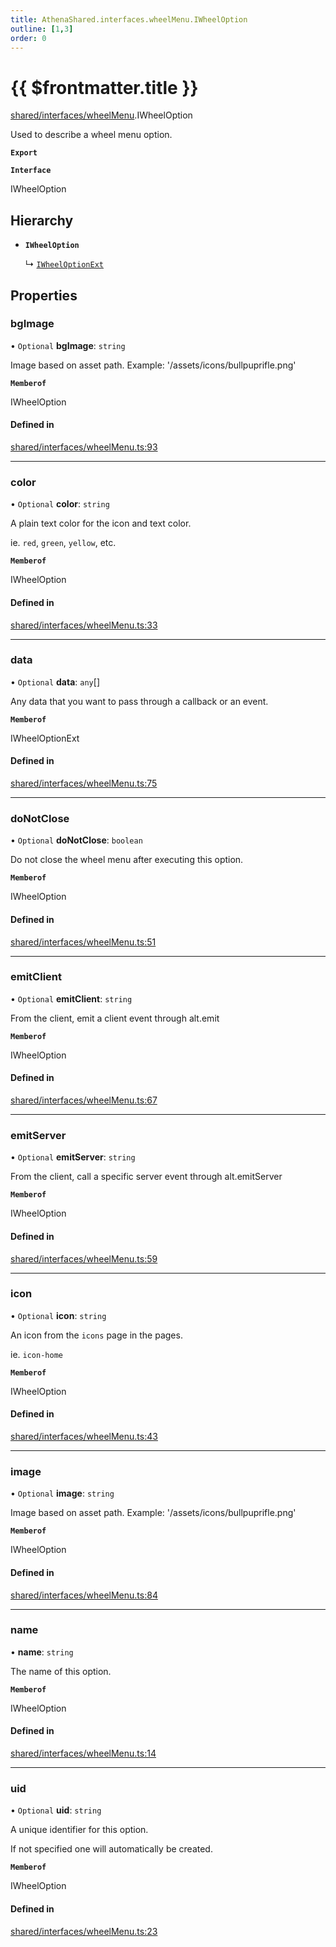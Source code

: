 ```yaml
---
title: AthenaShared.interfaces.wheelMenu.IWheelOption
outline: [1,3]
order: 0
---
```


# {{ $frontmatter.title }}


[shared/interfaces/wheelMenu](../modules/shared_interfaces_wheelMenu.md).IWheelOption

Used to describe a wheel menu option.

**`Export`**

**`Interface`**

IWheelOption

## Hierarchy

- **`IWheelOption`**

  ↳ [`IWheelOptionExt`](shared_interfaces_wheelMenu_IWheelOptionExt.md)

## Properties

### bgImage

• `Optional` **bgImage**: `string`

Image based on asset path.
Example: '/assets/icons/bullpuprifle.png'

**`Memberof`**

IWheelOption

#### Defined in

[shared/interfaces/wheelMenu.ts:93](https://github.com/Stuyk/altv-athena/blob/552012ca4/src/core/shared/interfaces/wheelMenu.ts#L93)

___

### color

• `Optional` **color**: `string`

A plain text color for the icon and text color.

ie. `red`, `green`, `yellow`, etc.

**`Memberof`**

IWheelOption

#### Defined in

[shared/interfaces/wheelMenu.ts:33](https://github.com/Stuyk/altv-athena/blob/552012ca4/src/core/shared/interfaces/wheelMenu.ts#L33)

___

### data

• `Optional` **data**: `any`[]

Any data that you want to pass through a callback or an event.

**`Memberof`**

IWheelOptionExt

#### Defined in

[shared/interfaces/wheelMenu.ts:75](https://github.com/Stuyk/altv-athena/blob/552012ca4/src/core/shared/interfaces/wheelMenu.ts#L75)

___

### doNotClose

• `Optional` **doNotClose**: `boolean`

Do not close the wheel menu after executing this option.

**`Memberof`**

IWheelOption

#### Defined in

[shared/interfaces/wheelMenu.ts:51](https://github.com/Stuyk/altv-athena/blob/552012ca4/src/core/shared/interfaces/wheelMenu.ts#L51)

___

### emitClient

• `Optional` **emitClient**: `string`

From the client, emit a client event through alt.emit

**`Memberof`**

IWheelOption

#### Defined in

[shared/interfaces/wheelMenu.ts:67](https://github.com/Stuyk/altv-athena/blob/552012ca4/src/core/shared/interfaces/wheelMenu.ts#L67)

___

### emitServer

• `Optional` **emitServer**: `string`

From the client, call a specific server event through alt.emitServer

**`Memberof`**

IWheelOption

#### Defined in

[shared/interfaces/wheelMenu.ts:59](https://github.com/Stuyk/altv-athena/blob/552012ca4/src/core/shared/interfaces/wheelMenu.ts#L59)

___

### icon

• `Optional` **icon**: `string`

An icon from the `icons` page in the pages.

ie. `icon-home`

**`Memberof`**

IWheelOption

#### Defined in

[shared/interfaces/wheelMenu.ts:43](https://github.com/Stuyk/altv-athena/blob/552012ca4/src/core/shared/interfaces/wheelMenu.ts#L43)

___

### image

• `Optional` **image**: `string`

Image based on asset path.
Example: '/assets/icons/bullpuprifle.png'

**`Memberof`**

IWheelOption

#### Defined in

[shared/interfaces/wheelMenu.ts:84](https://github.com/Stuyk/altv-athena/blob/552012ca4/src/core/shared/interfaces/wheelMenu.ts#L84)

___

### name

• **name**: `string`

The name of this option.

**`Memberof`**

IWheelOption

#### Defined in

[shared/interfaces/wheelMenu.ts:14](https://github.com/Stuyk/altv-athena/blob/552012ca4/src/core/shared/interfaces/wheelMenu.ts#L14)

___

### uid

• `Optional` **uid**: `string`

A unique identifier for this option.

If not specified one will automatically be created.

**`Memberof`**

IWheelOption

#### Defined in

[shared/interfaces/wheelMenu.ts:23](https://github.com/Stuyk/altv-athena/blob/552012ca4/src/core/shared/interfaces/wheelMenu.ts#L23)
